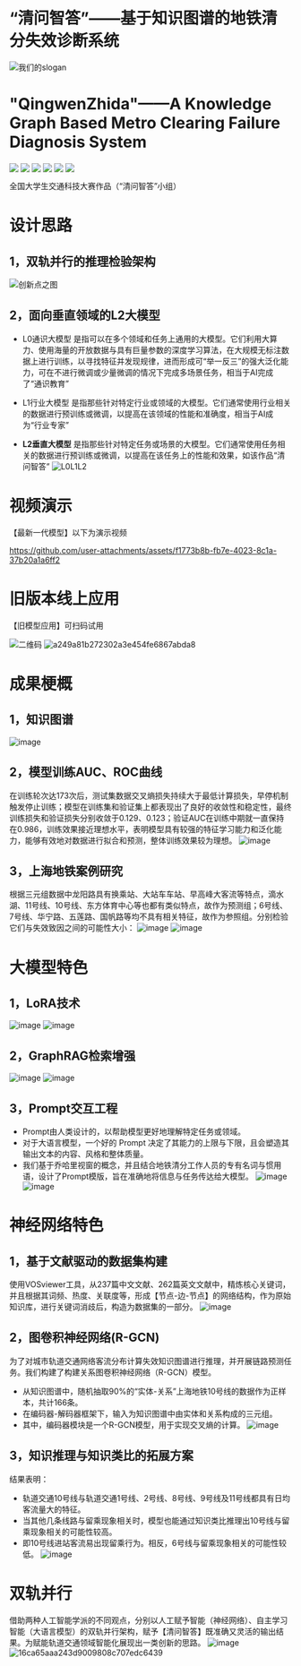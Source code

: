 # “清问智答”——基于知识图谱的地铁清分失效诊断系统
![我们的slogan](https://github.com/user-attachments/assets/4de8519e-25d0-4751-b5fd-70a2892906ed)
# "QingwenZhida"——A Knowledge Graph Based Metro Clearing Failure Diagnosis System
<a href="https://github.com/weyumm" target="_blank"><img  align=center src="https://img.shields.io/badge/项目介绍-Qfzd-%2316ff47?style=flat"/></a>    <a href="[https://space.bilibili.com/347006675](https://www.bilibili.com/video/BV1GVdwYMENa/?vd_source=17829e412fbf48cecf092ac260acc65b)" target="_blank"><img  align=center src="https://img.shields.io/badge/演示视频-Qfzd-%2324f9a6?style=flat"/></a>    <a href="https://gitee.com/weyumm" target="_blank"><img  align=center src="https://img.shields.io/badge/gitee-代码仓库-%2324eff9?style=flat"/></a>    <a href="https://gitlab.com/weyumm" target="_blank"><img  align=center src="https://img.shields.io/badge/gitlab-模型备份-%233ab7f2?style=flat"/></a>    <a href="https://modelscope.cn/profile/weiyumm" target="_blank"><img  align=center src="https://img.shields.io/badge/modelscope-魔塔社区-%23a73af2?style=flat"/></a>    <a href="https://weyumm.github.io/" target="_blank"><img  align=center src="https://img.shields.io/badge/Blog-技术博客-%23f283f0?style=flat"/></a>

全国大学生交通科技大赛作品（“清问智答”小组）

# 设计思路
## 1，双轨并行的推理检验架构
![创新点之图](https://github.com/user-attachments/assets/c7ce0fb8-8f28-4ded-a04e-bb8707a0d494)

## 2，面向垂直领域的L2大模型
- L0通识大模型 是指可以在多个领域和任务上通用的大模型。它们利用大算力、使用海量的开放数据与具有巨量参数的深度学习算法，在大规模无标注数据上进行训练，以寻找特征并发现规律，进而形成可“举一反三”的强大泛化能力，可在不进行微调或少量微调的情况下完成多场景任务，相当于AI完成了“通识教育”

- L1行业大模型 是指那些针对特定行业或领域的大模型。它们通常使用行业相关的数据进行预训练或微调，以提高在该领域的性能和准确度，相当于AI成为“行业专家”
  
- **L2垂直大模型** 是指那些针对特定任务或场景的大模型。它们通常使用任务相关的数据进行预训练或微调，以提高在该任务上的性能和效果，如该作品“清问智答”
![L0L1L2](https://github.com/user-attachments/assets/986a7b24-def7-4604-b5dd-956b3d463ce2)

# 视频演示
【最新一代模型】以下为演示视频

https://github.com/user-attachments/assets/f1773b8b-fb7e-4023-8c1a-37b20a1a6ff2


# 旧版本线上应用
【旧模型应用】可扫码试用

![二维码](https://github.com/user-attachments/assets/7beacdaa-ae4d-4169-9eb9-6572995bd528)
![a249a81b272302a3e454fe6867abda8](https://github.com/user-attachments/assets/74c9d939-e5b9-4e17-be0b-146bd9dd12db)
# 成果梗概
## 1，知识图谱
![image](https://github.com/user-attachments/assets/56691d97-0163-483d-827b-ca0a67343d94)

## 2，模型训练AUC、ROC曲线
在训练轮次达173次后，测试集数据交叉熵损失持续大于最低计算损失，早停机制触发停止训练；模型在训练集和验证集上都表现出了良好的收敛性和稳定性，最终训练损失和验证损失分别收敛于0.129、0.123；验证AUC在训练中期就一直保持在0.986，训练效果接近理想水平，表明模型具有较强的特征学习能力和泛化能力，能够有效地对数据进行拟合和预测，整体训练效果较为理想。
![image](https://github.com/user-attachments/assets/6df7f2c4-b692-44f8-ad75-a7257b9c5cb8)

## 3，上海地铁案例研究
根据三元组数据中龙阳路具有换乘站、大站车车站、早高峰大客流等特点，滴水湖、11号线、10号线、东方体育中心等也都有类似特点，故作为预测组；6号线、7号线、华宁路、五莲路、国帆路等均不具有相关特征，故作为参照组。分别检验它们与失效致因之间的可能性大小：
![image](https://github.com/user-attachments/assets/23cd55d3-c723-4e66-ae39-6240a37f1408)
![image](https://github.com/user-attachments/assets/4f0cff35-c994-403e-a648-1dadf280918c)
# 大模型特色
## 1，LoRA技术
![image](https://github.com/user-attachments/assets/3347aa51-ffba-4632-9046-35db6d8adf18)
![image](https://github.com/user-attachments/assets/6777d2b1-d78e-4c82-851c-d9d516edb290)

## 2，GraphRAG检索增强
![image](https://github.com/user-attachments/assets/1989addc-a655-4549-b704-376e4f288fc2)
![image](https://github.com/user-attachments/assets/80ad6974-d8f8-410c-a384-e6c1c1a4001b)
## 3，Prompt交互工程
- Prompt由人类设计的，以帮助模型更好地理解特定任务或领域。
- 对于大语言模型，一个好的 Prompt 决定了其能力的上限与下限，且会塑造其输出文本的内容、风格和整体质量。
- 我们基于乔哈里视窗的概念，并且结合地铁清分工作人员的专有名词与惯用语，设计了Prompt模版，旨在准确地将信息与任务传达给大模型。
![image](https://github.com/user-attachments/assets/67afdec5-9d8e-4407-85cd-6851c0e63212)
![image](https://github.com/user-attachments/assets/88ff693f-4a99-4a4c-aa65-392f6e37383b)

# 神经网络特色
## 1，基于文献驱动的数据集构建
使用VOSviewer工具，从237篇中文文献、262篇英文文献中，精炼核心关键词，并且根据其词频、热度、关联度等，形成【节点-边-节点】的网络结构，作为原始知识库，进行关键词消歧后，构造为数据集的一部分。
![image](https://github.com/user-attachments/assets/630c144d-7916-4050-8bb5-9fd92d546932)
## 2，图卷积神经网络(R-GCN)
为了对城市轨道交通网络客流分布计算失效知识图谱进行推理，并开展链路预测任务。我们构建了构建关系图卷积神经网络（R-GCN）模型。

- 从知识图谱中，随机抽取90%的“实体-关系”上海地铁10号线的数据作为正样本，共计166条。
- 在编码器-解码器框架下，输入为知识图谱中由实体和关系构成的三元组。
- 其中，编码器模块是一个R-GCN模型，用于实现交叉熵的计算。
![image](https://github.com/user-attachments/assets/c3a44c17-4619-40f7-b0df-31300065a801)
## 3，知识推理与知识类比的拓展方案
结果表明：

- 轨道交通10号线与轨道交通1号线、2号线、8号线、9号线及11号线都具有日均客流量大的特征。
- 当其他几条线路与留乘现象相关时，模型也能通过知识类比推理出10号线与留乘现象相关的可能性较高。
- 即10号线进站客流易出现留乘行为。相反，6号线与留乘现象相关的可能性较低。
![image](https://github.com/user-attachments/assets/2ca092aa-3c5e-4d21-a0fb-be0cbb4b3926)

# 双轨并行
借助两种人工智能学派的不同观点，分别以人工赋予智能（神经网络）、自主学习智能（大语言模型）的双轨并行架构，赋予【清问智答】既准确又灵活的输出结果。为赋能轨道交通领域智能化展现出一类创新的思路。
![image](https://github.com/user-attachments/assets/f17d7de7-4588-425a-9067-5f2f5106adc4)
![16ca65aaa243d9009808c707edc6439](https://github.com/user-attachments/assets/48da59bc-1b59-419d-a109-c86ab1a514ef)




